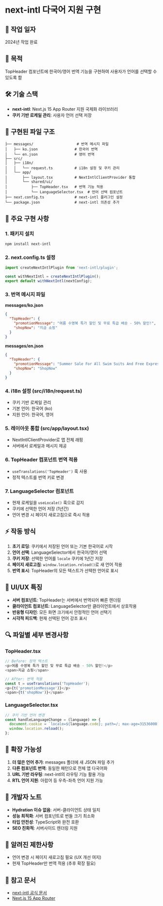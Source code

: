 # next-intl 다국어 지원 구현

## 📅 작업 일자
2024년 작업 완료

## 🎯 목적
TopHeader 컴포넌트에 한국어/영어 번역 기능을 구현하여 사용자가 언어를 선택할 수 있도록 함

## 🛠 기술 스택
- **next-intl**: Next.js 15 App Router 지원 국제화 라이브러리
- **쿠키 기반 로케일 관리**: 사용자 언어 선택 저장

## 📁 구현된 파일 구조

```
├── messages/                    # 번역 메시지 파일
│   ├── ko.json                 # 한국어 번역
│   └── en.json                 # 영어 번역
├── src/
│   ├── i18n/
│   │   └── request.ts          # i18n 설정 및 쿠키 관리
│   └── app/
│       ├── layout.tsx          # NextIntlClientProvider 통합
│       └── shared/ui/
│           ├── TopHeader.tsx   # 번역 기능 적용
│           └── LanguageSelector.tsx  # 언어 선택 컴포넌트
├── next.config.ts              # next-intl 플러그인 설정
└── package.json                # next-intl 의존성 추가
```

## 🔧 주요 구현 사항

### 1. 패키지 설치
```bash
npm install next-intl
```

### 2. next.config.ts 설정
```typescript
import createNextIntlPlugin from 'next-intl/plugin';

const withNextIntl = createNextIntlPlugin();
export default withNextIntl(nextConfig);
```

### 3. 번역 메시지 파일

**messages/ko.json**
```json
{
  "TopHeader": {
    "promotionMessage": "여름 수영복 특가 할인 및 무료 특급 배송 - 50% 할인!",
    "shopNow": "지금 쇼핑"
  }
}
```

**messages/en.json**
```json
{
  "TopHeader": {
    "promotionMessage": "Summer Sale For All Swim Suits And Free Express Delivery - OFF 50%!",
    "shopNow": "ShopNow"
  }
}
```

### 4. i18n 설정 (src/i18n/request.ts)
- 쿠키 기반 로케일 관리
- 기본 언어: 한국어 (ko)
- 지원 언어: 한국어, 영어

### 5. 레이아웃 통합 (src/app/layout.tsx)
- NextIntlClientProvider로 앱 전체 래핑
- 서버에서 로케일과 메시지 제공

### 6. TopHeader 컴포넌트 번역 적용
- `useTranslations('TopHeader')` 훅 사용
- 정적 텍스트를 번역 키로 변경

### 7. LanguageSelector 컴포넌트
- 현재 로케일을 `useLocale()` 훅으로 감지
- 쿠키에 선택한 언어 저장 (1년간)
- 언어 변경 시 페이지 새로고침으로 즉시 적용

## ⚡ 작동 방식

1. **초기 로딩**: 쿠키에서 저장된 언어 또는 기본 한국어로 시작
2. **언어 선택**: LanguageSelector에서 한국어/영어 선택
3. **쿠키 저장**: 선택한 언어를 `locale` 쿠키에 1년간 저장
4. **페이지 새로고침**: `window.location.reload()`로 새 언어 적용
5. **번역 표시**: TopHeader의 모든 텍스트가 선택한 언어로 표시

## 🎨 UI/UX 특징

- **서버 컴포넌트**: TopHeader는 서버에서 번역되어 빠른 렌더링
- **클라이언트 컴포넌트**: LanguageSelector만 클라이언트에서 상호작용
- **반응형 디자인**: 모든 화면 크기에서 안정적인 언어 선택기
- **시각적 피드백**: 현재 선택된 언어 강조 표시

## 🔍 파일별 세부 변경사항

### TopHeader.tsx
```typescript
// Before: 정적 텍스트
<p>여름 수영복 특가 할인 및 무료 특급 배송 - 50% 할인!</p>
<span>지금 쇼핑</span>

// After: 번역 적용
const t = useTranslations('TopHeader');
<p>{t('promotionMessage')}</p>
<span>{t('shopNow')}</span>
```

### LanguageSelector.tsx
```typescript
// 쿠키 기반 언어 변경
const handleLanguageChange = (language) => {
  document.cookie = `locale=${language.code}; path=/; max-age=31536000`;
  window.location.reload();
};
```

## 🚀 확장 가능성

1. **더 많은 언어 추가**: messages 폴더에 새 JSON 파일 추가
2. **다른 컴포넌트 번역**: 동일한 패턴으로 전체 앱 다국어화
3. **URL 기반 라우팅**: next-intl의 라우팅 기능 활용 가능
4. **RTL 언어 지원**: 아랍어 등 우측-좌측 언어 지원 가능

## 📝 개발자 노트

- **Hydration 이슈 없음**: 서버-클라이언트 상태 일치
- **성능 최적화**: 서버 컴포넌트로 번들 크기 최소화
- **타입 안전성**: TypeScript와 완전 호환
- **SEO 친화적**: 서버사이드 렌더링 지원

## 🐛 알려진 제한사항

- 언어 변경 시 페이지 새로고침 필요 (UX 개선 여지)
- 현재 TopHeader만 번역 적용 (추후 확장 필요)

## 🔗 참고 문서

- [next-intl 공식 문서](https://next-intl.dev/docs/getting-started/app-router)
- [Next.js 15 App Router](https://nextjs.org/docs)